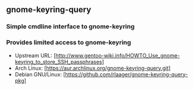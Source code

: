 ## gnome-keyring-query

### Simple cmdline interface to gnome-keyring

### Provides limited access to gnome-keyring

* Upstream URL:       [http://www.gentoo-wiki.info/HOWTO_Use_gnome-keyring_to_store_SSH_passphrases]
* Arch Linux:         [https://aur.archlinux.org/gnome-keyring-query.git]
* Debian GNU/Linux:   [https://github.com/rlaager/gnome-keyring-query-pkg]
